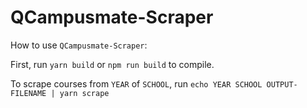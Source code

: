 # QCampusmate-Scraper
How to use `QCampusmate-Scraper`:

First, run `yarn build` or `npm run build` to compile.

To scrape courses from `YEAR` of `SCHOOL`, run `echo YEAR SCHOOL OUTPUT-FILENAME | yarn scrape`